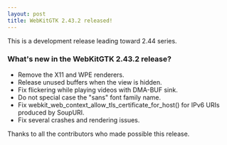 ```yaml
---
layout: post
title: WebKitGTK 2.43.2 released!
---
```


This is a development release leading toward 2.44 series.

### What's new in the WebKitGTK 2.43.2 release?

 - Remove the X11 and WPE renderers.
 - Release unused buffers when the view is hidden.
 - Fix flickering while playing videos with DMA-BUF sink.
 - Do not special case the "sans" font family name.
 - Fix webkit_web_context_allow_tls_certificate_for_host() for IPv6 URIs produced by SoupURI.
 - Fix several crashes and rendering issues.

Thanks to all the contributors who made possible this release.
